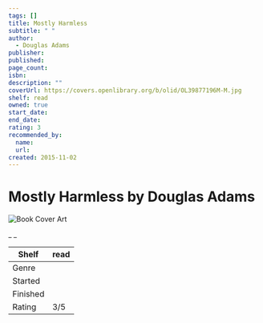 ```yaml
---
tags: []
title: Mostly Harmless
subtitle: " "
author:
  - Douglas Adams
publisher:
published:
page_count:
isbn:
description: ""
coverUrl: https://covers.openlibrary.org/b/olid/OL39877196M-M.jpg
shelf: read
owned: true
start_date:
end_date:
rating: 3
recommended_by:
  name:
  url:
created: 2015-11-02
---
```


# Mostly Harmless by Douglas Adams

![Book Cover Art](https://covers.openlibrary.org/b/olid/OL39877196M-M.jpg)

_ _

| Shelf | read |
| --- | --- |
| Genre |  |
| Started |  |
| Finished |  |
| Rating | 3/5 |

